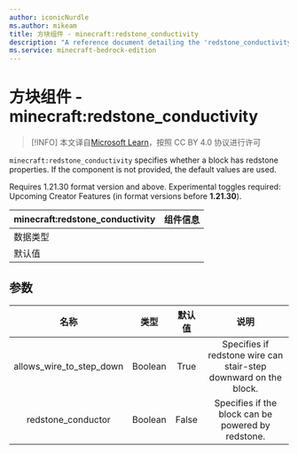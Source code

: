 ```yaml
---
author: iconicNurdle
ms.author: mikeam
title: 方块组件 - minecraft:redstone_conductivity
description: "A reference document detailing the 'redstone_conductivity' block component"
ms.service: minecraft-bedrock-edition
---
```


# 方块组件 - minecraft:redstone_conductivity

> [!INFO]
> 本文译自[Microsoft Learn](https://learn.microsoft.com/en-us/minecraft/creator/)，按照 CC BY 4.0 协议进行许可

`minecraft:redstone_conductivity` specifies whether a block has redstone properties. If the component is not provided, the default values are used. 

Requires 1.21.30 format version and above. Experimental toggles required: Upcoming Creator Features (in format versions before **1.21.30**).

| minecraft:redstone_conductivity | 组件信息 |
| ----------------------- | -------- |
| 数据类型                |          |
| 默认值                  |          |

## 参数

| 名称 | 类型 | 默认值 | 说明  |
:-----------:|:-----------:|:-----------:|:-----------:
| allows_wire_to_step_down | Boolean | True | Specifies if redstone wire can stair-step downward on the block. |
| redstone_conductor | Boolean | False | Specifies if the block can be powered by redstone.|

